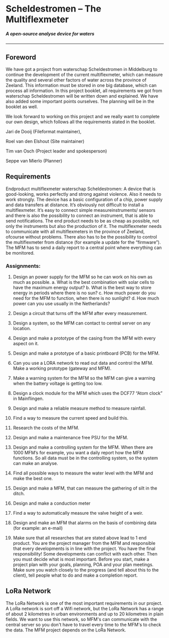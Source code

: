 Scheldestromen – The Multiflexmeter
===================================
##### A open-source analyse device for waters
---
Foreword  
--------------
We have got a project from waterschap Scheldestromen in Middelburg to continue the development of the current multiflexmeter, which can measure the quality and several other factors of water across the province of Zeeland. This information must be stored in one big database, which can process all information. 
In this project booklet, all requirements we got from waterschap Scheldestromen will be written down and explained. We have also added some important points ourselves. The planning will be in the booklet as well. 

We look forward to working on this project and we really want to complete our own design, which follows all the requirements stated in the booklet. 


Jari de Dooij (Fileformat maintainer),


Roel van den Elshout (Site maintainer)


Tim van Osch (Project leader and spokesperson)


Seppe van Mierlo (Planner)

	
Requirements
---------------
Endproduct multiflexmeter waterschap Scheldestromen:
A device that is good-looking, works perfectly and strong against violence. Also it needs to work strongly. The device has a basic configuration of a chip, power supply and data transfers at distance. It’s obviously not difficult to install a multiflexmeter. 
It’s easy to connect simple measureinstruments/ sensors and there is also the possibility to connect an instrument, that is able to send notifications.
The end product needs to be as cheap as possible, not only the instruments but also the production of it. The multiflexmeter needs to communicate with all multiflexmeters in the province of Zeeland, ofcourse without problems. There also has to be the possibility to control the multiflexmeter from distance (for example a update for the “firmware”).
The MFM has to send a daily report to a central point where everything can be monitored.

### Assignments:
1. Design an power supply for the MFM so he can work on his own as much as possible.
a. What is the best combination with solar cells to have the maximum energy output?
b. What is the best way to store energy in periods where there is no sun?
c. How much power do you need for the MFM to function, when there is no sunlight?
d. How much power can you use usually in the Netherlands?
2. Design a circuit that turns off the MFM after every measurement.
3. Design a system, so the MFM can contact to central server on any location. 
4. Design and make a prototype of the casing from the MFM with every aspect on it. 
5. Design and make a prototype of a basic printboard (PCB) for the MFM.
6. Can you use a LORA network to read out data and control the MFM. Make a working prototype (gateway and MFM).
7. Make a warning system for the MFM so the MFM can give a warning when the battery voltage is getting too low.   
8. Design a clock module for the MFM which uses the DCF77 “Atom clock” in Mainflingen.
9. Design and make a reliable measure method to measure rainfall.
10. Find a way to measure the current speed and build this.
11. Research the costs of the MFM.
12. Design and make a maintenance free PSU for the MFM.
13. Design and make a controlling system for the MFM. When there are 1000 MFM’s for example, you want a daily report how the MFM functions. So all data must be in the controlling system, so the system can make an analyse. 
14. Find all possible ways to measure the water level with the MFM and make the best one.   
15. Design and make a MFM, that can measure the gathering of silt in the ditch. 
16. Design and make a conduction meter 
17. Find a way to automatically measure the valve height of a weir. 



18. Design and make an MFM that alarms on the basis of combining data (for example: an e-mail)
19. Make sure that all researches that are stated above lead to 1 end product. You are the project manager from the MFM and responsible that every developments is in line with the project. You have the final responsibility! Some developments can conflict with each other. Then you must decide what is most important. Before you start, make a project plan with your goals, planning, POA and your plan meetings. Make sure you watch closely to the progress (and tell about this to the client), tell people what to do and make a completion report. 

LoRa Network
-------------
The LoRa Network is one of the most important requirements in our project. 
A LoRa network is sort off a Wifi network, but the LoRa Network has a range of about 2 kilometres in urban environments and up to 20 kilometres in plain fields. We want to use this network, so MFM's can communicate with the central server so you don't have to travel every time to the MFM's to check the data. The MFM project depends on the LoRa Network. 





